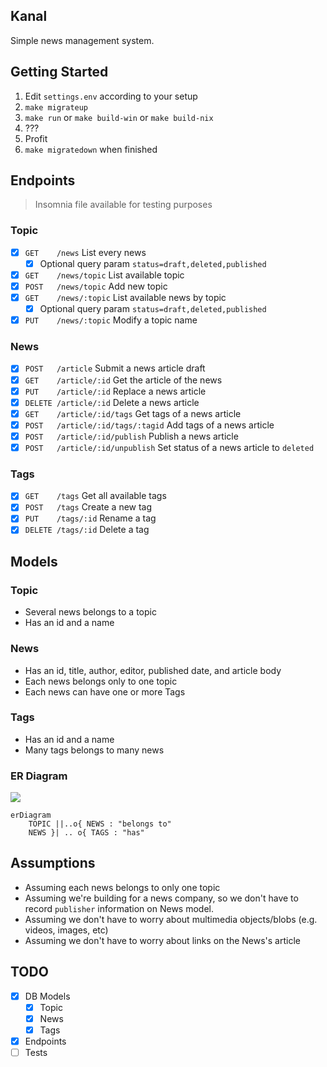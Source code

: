 Kanal
-----
Simple news management system.

## Getting Started
1. Edit `settings.env` according to your setup
2. `make migrateup` 
3. `make run` or `make build-win` or `make build-nix`
4. ???
5. Profit
6. `make migratedown` when finished

## Endpoints
> Insomnia file available for testing purposes
### Topic
- [x] `GET    /news` List every news
  - [x] Optional query param `status=draft,deleted,published`
- [x] `GET    /news/topic` List available topic
- [x] `POST   /news/topic` Add new topic
- [x] `GET    /news/:topic` List available news by topic
  - [x] Optional query param `status=draft,deleted,published`
- [x] `PUT    /news/:topic` Modify a topic name

### News
- [x] `POST   /article` Submit a news article draft
- [x] `GET    /article/:id` Get the article of the news
- [x] `PUT    /article/:id` Replace a news article
- [x] `DELETE /article/:id` Delete a news article
- [x] `GET    /article/:id/tags` Get tags of a news article
- [x] `POST   /article/:id/tags/:tagid` Add tags of a news article
- [x] `POST   /article/:id/publish` Publish a news article
- [x] `POST   /article/:id/unpublish` Set status of a news article to `deleted`

### Tags
- [x] `GET    /tags` Get all available tags
- [x] `POST   /tags` Create a new tag
- [x] `PUT    /tags/:id` Rename a tag
- [x] `DELETE /tags/:id` Delete a tag

## Models
### Topic
- Several news belongs to a topic
- Has an id and a name

### News
- Has an id, title, author, editor, published date, and article body
- Each news belongs only to one topic
- Each news can have one or more Tags

### Tags
- Has an id and a name
- Many tags belongs to many news

### ER Diagram
[![](https://mermaid.ink/img/eyJjb2RlIjoiZXJEaWFncmFtXG4gICAgVE9QSUMgfHwuLm97IE5FV1MgOiBcImJlbG9uZ3MgdG9cIlxuICAgIE5FV1MgfXwgLi4gb3sgVEFHUyA6IFwiaGFzXCJcblxuICAgICAgICAgICAgIiwibWVybWFpZCI6e30sInVwZGF0ZUVkaXRvciI6ZmFsc2V9)](https://mermaid-js.github.io/mermaid-live-editor/#/edit/eyJjb2RlIjoiZXJEaWFncmFtXG4gICAgVE9QSUMgfHwuLm97IE5FV1MgOiBcImJlbG9uZ3MgdG9cIlxuICAgIE5FV1MgfXwgLi4gb3sgVEFHUyA6IFwiaGFzXCJcblxuICAgICAgICAgICAgIiwibWVybWFpZCI6e30sInVwZGF0ZUVkaXRvciI6ZmFsc2V9)

```
erDiagram
    TOPIC ||..o{ NEWS : "belongs to"
    NEWS }| .. o{ TAGS : "has"
```

## Assumptions
- Assuming each news belongs to only one topic
- Assuming we're building for a news company, so we don't have to record `publisher` information on News model.
- Assuming we don't have to worry about multimedia objects/blobs (e.g. videos, images, etc)
- Assuming we don't have to worry about links on the News's article

## TODO
- [X] DB Models
  - [X] Topic
  - [X] News
  - [X] Tags
- [X] Endpoints
- [ ] Tests
